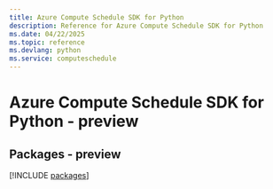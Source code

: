```yaml
---
title: Azure Compute Schedule SDK for Python
description: Reference for Azure Compute Schedule SDK for Python
ms.date: 04/22/2025
ms.topic: reference
ms.devlang: python
ms.service: computeschedule
---
```

# Azure Compute Schedule SDK for Python - preview
## Packages - preview
[!INCLUDE [packages](compute-schedule-index.md)]